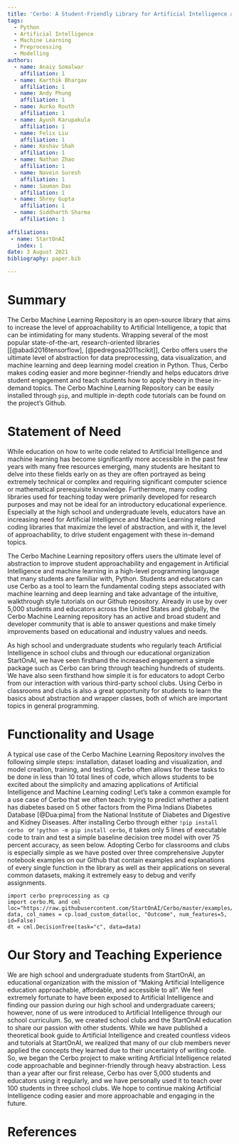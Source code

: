 ```yaml
---
title: 'Cerbo: A Student-Friendly Library for Artificial Intelligence and Machine Learning'
tags:
  - Python
  - Artificial Intelligence
  - Machine Learning
  - Preprocessing
  - Modelling
authors:
  - name: Anaiy Somalwar
    affiliation: 1 
  - name: Karthik Bhargav
    affiliation: 1
  - name: Andy Phung
    affiliation: 1 
  - name: Aurko Routh
    affiliation: 1
  - name: Ayush Karupakula
    affiliation: 1
  - name: Felix Liu
    affiliation: 1
  - name: Keshav Shah
    affiliation: 1
  - name: Nathan Zhao
    affiliation: 1
  - name: Navein Suresh
    affiliation: 1
  - name: Sauman Das
    affiliation: 1
  - name: Shrey Gupta
    affiliation: 1
  - name: Siddharth Sharma
    affiliation: 1
    
affiliations:
 - name: StartOnAI
   index: 1
date: 3 August 2021
bibliography: paper.bib

---
```


# Summary

The Cerbo Machine Learning Repository is an open-source library that aims to increase the level of approachability to Artificial Intelligence, a topic that can be intimidating for many students. Wrapping several of the most popular state-of-the-art, research-oriented libraries [[@abadi2016tensorflow], [@pedregosa2011scikit]], Cerbo offers users the ultimate level of abstraction for data preprocessing, data visualization, and machine learning and deep learning model creation in Python. Thus, Cerbo makes coding easier and more beginner-friendly and helps educators drive student engagement and teach students how to apply theory in these in-demand topics. The Cerbo Machine Learning Repository can be easily installed through ``pip``, and multiple in-depth code tutorials can be found on the project’s Github. 

# Statement of Need

While education on how to write code related to Artificial Intelligence and machine learning has become significantly more accessible in the past few years with many free resources emerging, many students are hesitant to delve into these fields early on as they are often portrayed as being extremely technical or complex and requiring significant computer science or mathematical prerequisite knowledge. Furthermore, many coding libraries used for teaching today were primarily developed for research purposes and may not be ideal for an introductory educational experience. Especially at the high school and undergraduate levels, educators have an increasing need for Artificial Intelligence and Machine Learning related coding libraries that maximize the level of abstraction, and with it, the level of approachability, to drive student engagement with these in-demand topics. 

The Cerbo Machine Learning repository offers users the ultimate level of abstraction to improve student approachability and engagement in Artificial Intelligence and machine learning in a high-level programming language that many students are familiar with, Python. Students and educators can use Cerbo as a tool to learn the fundamental coding steps associated with machine learning and deep learning and take advantage of the intuitive, walkthrough style tutorials on our Github repository. Already in use by over 5,000 students and educators across the United States and globally, the Cerbo Machine Learning repository has an active and broad student and developer community that is able to answer questions and make timely improvements based on educational and industry values and needs.

As high school and undergraduate students who regularly teach Artificial Intelligence in school clubs and through our educational organization StartOnAI, we have seen firsthand the increased engagement a simple package such as Cerbo can bring through teaching hundreds of students. We have also seen firsthand how simple it is for educators to adopt Cerbo from our interaction with various third-party school clubs. Using Cerbo in classrooms and clubs is also a great opportunity for students to learn the basics about abstraction and wrapper classes, both of which are important topics in general programming.

# Functionality and Usage
A typical use case of the Cerbo Machine Learning Repository involves the following simple steps: installation, dataset loading and visualization, and model creation, training, and testing. Cerbo often allows for these tasks to be done in less than 10 total lines of code, which allows students to be excited about the simplicity and amazing applications of Artificial Intelligence and Machine Learning coding! Let’s take a common example for a use case of Cerbo that we often teach: trying to predict whether a patient has diabetes based on 5 other factors from the Pima Indians Diabetes Database [@Dua:pima] from the National Institute of Diabetes and Digestive and Kidney Diseases. After installing Cerbo through either ``!pip install cerbo `` or ``!python -m pip install cerbo``, it takes only 5 lines of executable code to train and test a simple baseline decision tree model with over 75 percent accuracy, as seen below. Adopting Cerbo for classrooms and clubs is especially simple as we have posted over three comprehensive Jupyter notebook examples on our Github that contain examples and explanations of every single function in the library as well as their applications on several common datasets, making it extremely easy to debug and verify assignments.

```
import cerbo preprocessing as cp
import cerbo.ML and cml
loc="https://raw.githubusercontent.com/StartOnAI/Cerbo/master/examples/data/pima_indians_diabetes.csv"
data, col_names = cp.load_custom_data(loc, "Outcome", num_features=5, id=False)
dt = cml.DecisionTree(task="c", data=data)
```

# Our Story and Teaching Experience
We are high school and undergraduate students from StartOnAI, an educational organization with the mission of “Making Artificial Intelligence education approachable, affordable, and accessible to all”. We feel extremely fortunate to have been exposed to Artificial Intelligence and finding our passion during our high school and undergraduate careers; however, none of us were introduced to Artificial Intelligence through our school curriculum. So, we created school clubs and the StartOnAI education to share our passion with other students. While we have published a theoretical book guide to Artificial Intelligence and created countless videos and tutorials at StartOnAI, we realized that many of our club members never applied the concepts they learned due to their uncertainty of writing code. So, we began the Cerbo project to make writing Artificial Intelligence related code approachable and beginner-friendly through heavy abstraction. Less than a year after our first release, Cerbo has over 5,000 students and educators using it regularly, and we have personally used it to teach over 100 students in three school clubs. We hope to continue making Artificial Intelligence coding easier and more approachable and engaging in the future.

# References
